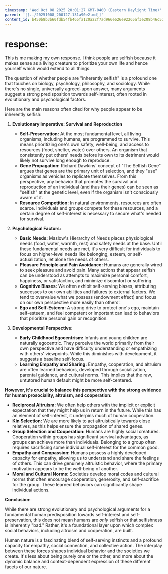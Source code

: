 ```yaml
---
timestamp: 'Wed Oct 08 2025 20:01:27 GMT-0400 (Eastern Daylight Time)'
parent: '[[../20251008_200127.131a90e2.md]]'
content_id: b450b8b3b60fdb54fb465fa120a22f7ad966e626e92265af3e208b46c524511b
---
```


# response:

This is me making my own response. I think people are selfish because it makes sense as a living creature to prioritize your own life and hence yourself which would extend to all things.

The question of whether people are "inherently selfish" is a profound one that touches on biology, psychology, philosophy, and sociology. While there's no single, universally agreed-upon answer, many arguments suggest a strong predisposition towards self-interest, often rooted in evolutionary and psychological factors.

Here are the main reasons often cited for why people appear to be inherently selfish:

1. **Evolutionary Imperative: Survival and Reproduction**
   * **Self-Preservation:** At the most fundamental level, all living organisms, including humans, are programmed to survive. This means prioritizing one's own safety, well-being, and access to resources (food, shelter, water) over others. An organism that consistently put others' needs before its own to its detriment would likely not survive long enough to reproduce.
   * **Gene Propagation:** Richard Dawkins' concept of "The Selfish Gene" argues that genes are the primary unit of selection, and they "use" organisms as vehicles to replicate themselves. From this perspective, any behavior that promotes the survival and reproduction of an individual (and thus their genes) can be seen as "selfish" at the genetic level, even if the organism isn't consciously aware of it.
   * **Resource Competition:** In natural environments, resources are often scarce. Individuals and groups compete for these resources, and a certain degree of self-interest is necessary to secure what's needed for survival.

2. **Psychological Factors:**
   * **Basic Needs:** Maslow's Hierarchy of Needs places physiological needs (food, water, warmth, rest) and safety needs at the base. Until these fundamental needs are met, it's very difficult for individuals to focus on higher-level needs like belonging, esteem, or self-actualization, let alone the needs of others.
   * **Pleasure Principle and Pain Avoidance:** Humans are generally wired to seek pleasure and avoid pain. Many actions that appear selfish can be understood as attempts to maximize personal comfort, happiness, or satisfaction, and minimize discomfort or suffering.
   * **Cognitive Biases:** We often exhibit self-serving biases, attributing successes to our own abilities and failures to external factors. We tend to overvalue what we possess (endowment effect) and focus on our own perspective more easily than others'.
   * **Ego and Self-Esteem:** A strong drive to protect one's ego, maintain self-esteem, and feel competent or important can lead to behaviors that prioritize personal gain or recognition.

3. **Developmental Perspective:**
   * **Early Childhood Egocentrism:** Infants and young children are naturally egocentric. They perceive the world primarily from their own perspective and have difficulty understanding or empathizing with others' viewpoints. While this diminishes with development, it suggests a baseline self-focus.
   * **Learning Empathy and Sharing:** Empathy, cooperation, and altruism are often learned behaviors, developed through socialization, parental guidance, and cultural norms. This implies that the raw, untutored human default might be more self-centered.

**However, it's crucial to balance this perspective with the strong evidence for human prosociality, altruism, and cooperation:**

* **Reciprocal Altruism:** We often help others with the implicit or explicit expectation that they might help us in return in the future. While this has an element of self-interest, it underpins much of human cooperation.
* **Kin Selection:** We are more likely to act altruistically towards close relatives, as this helps ensure the propagation of shared genes.
* **Group Selection and Cooperation:** Humans are highly social creatures. Cooperation within groups has significant survival advantages, as groups can achieve more than individuals. Belonging to a group often requires sacrificing some individual self-interest for the common good.
* **Empathy and Compassion:** Humans possess a highly developed capacity for empathy, allowing us to understand and share the feelings of others. This can drive genuinely altruistic behavior, where the primary motivation appears to be the well-being of another.
* **Moral and Cultural Norms:** Societies develop moral codes and cultural norms that often encourage cooperation, generosity, and self-sacrifice for the group. These learned behaviors can significantly shape individual actions.

**Conclusion:**

While there are strong evolutionary and psychological arguments for a fundamental human predisposition towards self-interest and self-preservation, this does not mean humans are *only* selfish or that selfishness is inherently "bad." Rather, it's a foundational layer upon which complex social behaviors, including altruism and cooperation, are built.

Human nature is a fascinating blend of self-serving instincts and a profound capacity for empathy, social connection, and collective action. The interplay between these forces shapes individual behavior and the societies we create. It's less about being purely one or the other, and more about the dynamic balance and context-dependent expression of these different facets of our nature.
